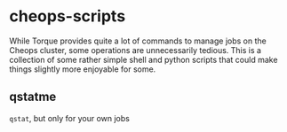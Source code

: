 cheops-scripts
==============

While Torque provides quite a lot of commands to manage jobs on the
Cheops cluster, some operations are unnecessarily tedious.  This is a
collection of some rather simple shell and python scripts that could
make things slightly more enjoyable for some.

## qstatme
`qstat`, but only for your own jobs
